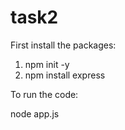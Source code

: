 # task2
First install the packages:
1. npm init -y
2. npm install express

To run the code:

node app.js

